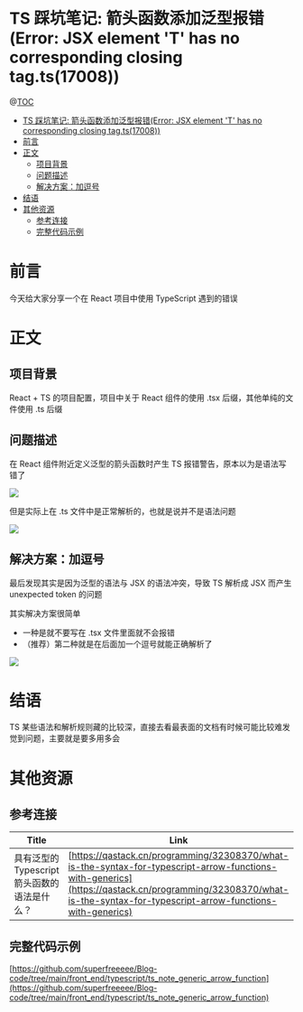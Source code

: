 # TS 踩坑笔记: 箭头函数添加泛型报错(Error: JSX element 'T' has no corresponding closing tag.ts(17008))

@[TOC](文章目录)

<!-- TOC -->

- [TS 踩坑笔记: 箭头函数添加泛型报错(Error: JSX element 'T' has no corresponding closing tag.ts(17008))](#ts-踩坑笔记-箭头函数添加泛型报错error-jsx-element-t-has-no-corresponding-closing-tagts17008)
- [前言](#前言)
- [正文](#正文)
  - [项目背景](#项目背景)
  - [问题描述](#问题描述)
  - [解决方案：加逗号](#解决方案加逗号)
- [结语](#结语)
- [其他资源](#其他资源)
  - [参考连接](#参考连接)
  - [完整代码示例](#完整代码示例)

<!-- /TOC -->

# 前言

今天给大家分享一个在 React 项目中使用 TypeScript 遇到的错误

# 正文

## 项目背景

React + TS 的项目配置，项目中关于 React 组件的使用 .tsx 后缀，其他单纯的文件使用 .ts 后缀

## 问题描述

在 React 组件附近定义泛型的箭头函数时产生 TS 报错警告，原本以为是语法写错了

![](https://picures.oss-cn-beijing.aliyuncs.com/img/ts_note_generic_arrow_function_2_tsx.png)

但是实际上在 .ts 文件中是正常解析的，也就是说并不是语法问题

![](https://picures.oss-cn-beijing.aliyuncs.com/img/ts_note_generic_arrow_function_1_ts.png)

## 解决方案：加逗号

最后发现其实是因为泛型的语法与 JSX 的语法冲突，导致 TS 解析成 JSX 而产生 unexpected token 的问题

其实解决方案很简单

- 一种是就不要写在 .tsx 文件里面就不会报错
- （推荐）第二种就是在后面加一个逗号就能正确解析了

![](https://picures.oss-cn-beijing.aliyuncs.com/img/ts_note_generic_arrow_function_3_resolve.png)

# 结语

TS 某些语法和解析规则藏的比较深，直接去看最表面的文档有时候可能比较难发觉到问题，主要就是要多用多会

# 其他资源

## 参考连接

| Title                                        | Link                                                                                                                                                                                                               |
| -------------------------------------------- | ------------------------------------------------------------------------------------------------------------------------------------------------------------------------------------------------------------------ |
| 具有泛型的 Typescript 箭头函数的语法是什么？ | [https://qastack.cn/programming/32308370/what-is-the-syntax-for-typescript-arrow-functions-with-generics](https://qastack.cn/programming/32308370/what-is-the-syntax-for-typescript-arrow-functions-with-generics) |

## 完整代码示例

[https://github.com/superfreeeee/Blog-code/tree/main/front_end/typescript/ts_note_generic_arrow_function](https://github.com/superfreeeee/Blog-code/tree/main/front_end/typescript/ts_note_generic_arrow_function)
